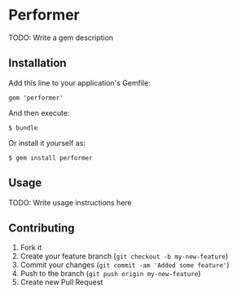 # Performer

TODO: Write a gem description

## Installation

Add this line to your application's Gemfile:

    gem 'performer'

And then execute:

    $ bundle

Or install it yourself as:

    $ gem install performer

## Usage

TODO: Write usage instructions here

## Contributing

1. Fork it
2. Create your feature branch (`git checkout -b my-new-feature`)
3. Commit your changes (`git commit -am 'Added some feature'`)
4. Push to the branch (`git push origin my-new-feature`)
5. Create new Pull Request

